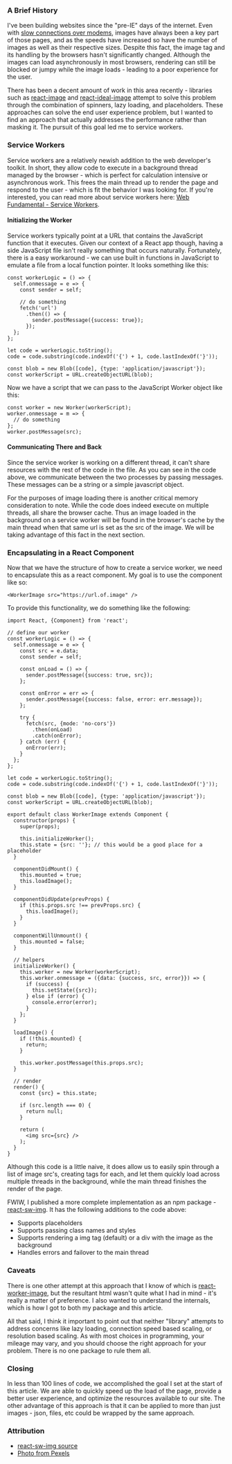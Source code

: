### A Brief History
I've been building websites since the "pre-IE" days of the internet. Even with [slow connections over modems](https://www.youtube.com/watch?v=ckc6XSSh52w), images have always been a key part of those pages, and as the speeds have increased so have the number of images as well as their respective sizes. Despite this fact, the image tag and its handling by the browsers hasn't significantly changed. Although the images can load asynchronously in most browsers, rendering can still be blocked or jumpy while the image loads - leading to a poor experience for the user.

There has been a decent amount of work in this area recently - libraries such as [react-image](https://github.com/mbrevda/react-image) and [react-ideal-image](https://github.com/stereobooster/react-ideal-image) attempt to solve this problem through the combination of spinners, lazy loading, and placeholders. These approaches can solve the end user experience problem, but I wanted to find an approach that actually addresses the performance rather than masking it. The pursuit of this goal led me to service workers.

### Service Workers
Service workers are a relatively newish addition to the web developer's toolkit. In short, they allow code to execute in a background thread managed by the browser - which is perfect for calculation intensive or asynchronous work. This frees the main thread up to render the page and respond to the user - which is fit the behavior I was looking for. If you're interested, you can read more about service workers here: [Web Fundamental - Service Workers](https://developers.google.com/web/fundamentals/primers/service-workers/#browser_support).

#### Initializing the Worker
Service workers typically point at a URL that contains the JavaScript function that it executes. Given our context of a React app though, having a side JavaScript file isn't really something that occurs naturally. Fortunately, there is a easy workaround - we can use built in functions in JavaScript to emulate a file from a local function pointer. It looks something like this:

```
const workerLogic = () => {
  self.onmessage = e => {
    const sender = self;

    // do something
    fetch('url')
      .then(() => {
        sender.postMessage({success: true});
      });
  };
};

let code = workerLogic.toString();
code = code.substring(code.indexOf('{') + 1, code.lastIndexOf('}'));

const blob = new Blob([code], {type: 'application/javascript'});
const workerScript = URL.createObjectURL(blob);
```

Now we have a script that we can pass to the JavaScript Worker object like this:

```
const worker = new Worker(workerScript);
worker.onmessage = m => {
  // do something
};
worker.postMessage(src);
```

#### Communicating There and Back
Since the service worker is working on a different thread, it can't share resources with the rest of the code in the file. As you can see in the code above, we communicate between the two processes by passing messages. These messages can be a string or a simple javascript object.

For the purposes of image loading there is another critical memory consideration to note. While the code does indeed execute on multiple threads, all share the browser cache. Thus an image loaded in the background on a service worker will be found in the browser's cache by the main thread when that same url is set as the src of the image. We will be taking advantage of this fact in the next section.

### Encapsulating in a React Component
Now that we have the structure of how to create a service worker, we need to encapsulate this as a react component. My goal is to use the component like so:

```
<WorkerImage src="https://url.of.image" />
```

To provide this functionality, we do something like the following:

```
import React, {Component} from 'react';

// define our worker
const workerLogic = () => {
  self.onmessage = e => {
    const src = e.data;
    const sender = self;

    const onLoad = () => {
      sender.postMessage({success: true, src});
    };

    const onError = err => {
      sender.postMessage({success: false, error: err.message});
    };

    try {
      fetch(src, {mode: 'no-cors'})
        .then(onLoad)
        .catch(onError);
    } catch (err) {
      onError(err);
    }
  };
};

let code = workerLogic.toString();
code = code.substring(code.indexOf('{') + 1, code.lastIndexOf('}'));

const blob = new Blob([code], {type: 'application/javascript'});
const workerScript = URL.createObjectURL(blob);

export default class WorkerImage extends Component {
  constructor(props) {
    super(props);

    this.initializeWorker();
    this.state = {src: ''}; // this would be a good place for a placeholder
  }

  componentDidMount() {
    this.mounted = true;
    this.loadImage();
  }

  componentDidUpdate(prevProps) {
    if (this.props.src !== prevProps.src) {
      this.loadImage();
    }
  }

  componentWillUnmount() {
    this.mounted = false;
  }

  // helpers
  initializeWorker() {
    this.worker = new Worker(workerScript);
    this.worker.onmessage = ({data: {success, src, error}}) => {
      if (success) {
        this.setState({src});
      } else if (error) {
        console.error(error);
      }
    };
  }

  loadImage() {
    if (!this.mounted) {
      return;
    }

    this.worker.postMessage(this.props.src);
  }

  // render
  render() {
    const {src} = this.state;

    if (src.length === 0) {
      return null;
    }

    return (
      <img src={src} />
    );
  }
}
```
Although this code is a little naive, it does allow us to easily spin through a list of image src's, creating tags for each, and let them quickly load across multiple threads in the background, while the main thread finishes the render of the page.

FWIW, I published a more complete implementation as an npm package - [react-sw-img](https://www.npmjs.com/package/react-sw-img). It has the following additions to the code above:
* Supports placeholders
* Supports passing class names and styles
* Supports rendering a img tag (default) or a div with the image as the background
* Handles errors and failover to the main thread

### Caveats
There is one other attempt at this approach that I know of which is [react-worker-image](https://github.com/nitish24p/react-worker-image), but the resultant html wasn't quite what I had in mind - it's really a matter of preference. I also wanted to understand the internals, which is how I got to both my package and this article.

All that said, I think it important to point out that neither "library" attempts to address concerns like lazy loading, connection speed based scaling, or resolution based scaling. As with most choices in programming, your mileage may vary, and you should choose the right approach for your problem. There is no one package to rule them all.

### Closing
In less than 100 lines of code, we accomplished the goal I set at the start of this article. We are able to quickly speed up the load of the page, provide a better user experience, and optimize the resources available to our site. The other advantage of this approach is that it can be applied to more than just images - json, files, etc could be wrapped by the same approach.

### Attribution
* [react-sw-img source](https://github.com/jgretz/react-sw-img)
* [Photo from Pexels](https://www.pexels.com/photo/traffic-car-vehicle-speed-8775/)